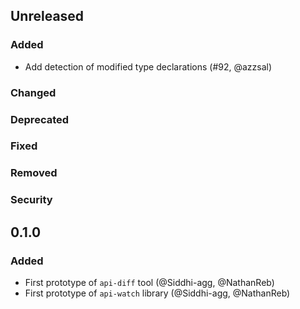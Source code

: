 ## Unreleased

### Added

- Add detection of modified type declarations
(#92, @azzsal) 

### Changed

### Deprecated

### Fixed

### Removed

### Security

## 0.1.0

### Added

- First prototype of `api-diff` tool (@Siddhi-agg, @NathanReb)
- First prototype of `api-watch` library (@Siddhi-agg, @NathanReb)
